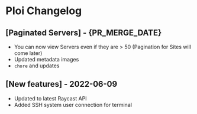 # Ploi Changelog

## [Paginated Servers] - {PR_MERGE_DATE}

- You can now view Servers even if they are > 50 (Pagination for Sites will come later)
- Updated metadata images
- `chore` and updates

## [New features] - 2022-06-09

- Updated to latest Raycast API
- Added SSH system user connection for terminal 
